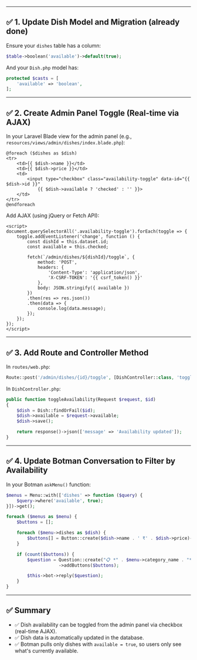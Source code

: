 
---

## ✅ 1. Update Dish Model and Migration (already done)

Ensure your `dishes` table has a column:

```php
$table->boolean('available')->default(true);
```

And your `Dish.php` model has:

```php
protected $casts = [
    'available' => 'boolean',
];
```

---

## ✅ 2. Create Admin Panel Toggle (Real-time via AJAX)

In your Laravel Blade view for the admin panel (e.g., `resources/views/admin/dishes/index.blade.php`):

```blade
@foreach ($dishes as $dish)
<tr>
    <td>{{ $dish->name }}</td>
    <td>{{ $dish->price }}</td>
    <td>
        <input type="checkbox" class="availability-toggle" data-id="{{ $dish->id }}"
            {{ $dish->available ? 'checked' : '' }}>
    </td>
</tr>
@endforeach
```

Add AJAX (using jQuery or Fetch API):

```blade
<script>
document.querySelectorAll('.availability-toggle').forEach(toggle => {
    toggle.addEventListener('change', function () {
        const dishId = this.dataset.id;
        const available = this.checked;

        fetch(`/admin/dishes/${dishId}/toggle`, {
            method: 'POST',
            headers: {
                'Content-Type': 'application/json',
                'X-CSRF-TOKEN': '{{ csrf_token() }}'
            },
            body: JSON.stringify({ available })
        })
        .then(res => res.json())
        .then(data => {
            console.log(data.message);
        });
    });
});
</script>
```

---

## ✅ 3. Add Route and Controller Method

In `routes/web.php`:

```php
Route::post('/admin/dishes/{id}/toggle', [DishController::class, 'toggleAvailability']);
```

In `DishController.php`:

```php
public function toggleAvailability(Request $request, $id)
{
    $dish = Dish::findOrFail($id);
    $dish->available = $request->available;
    $dish->save();

    return response()->json(['message' => 'Availability updated']);
}
```

---

## ✅ 4. Update Botman Conversation to Filter by Availability

In your Botman `askMenu()` function:

```php
$menus = Menu::with(['dishes' => function ($query) {
    $query->where('available', true);
}])->get();

foreach ($menus as $menu) {
    $buttons = [];

    foreach ($menu->dishes as $dish) {
        $buttons[] = Button::create($dish->name . ' ₹' . $dish->price)->value($dish->id);
    }

    if (count($buttons)) {
        $question = Question::create("📋 *" . $menu->category_name . "* Menu:")
                    ->addButtons($buttons);

        $this->bot->reply($question);
    }
}
```

---

## ✅ Summary

* ✅ Dish availability can be toggled from the admin panel via checkbox (real-time AJAX).
* ✅ Dish data is automatically updated in the database.
* ✅ Botman pulls only dishes with `available = true`, so users only see what's currently available.
